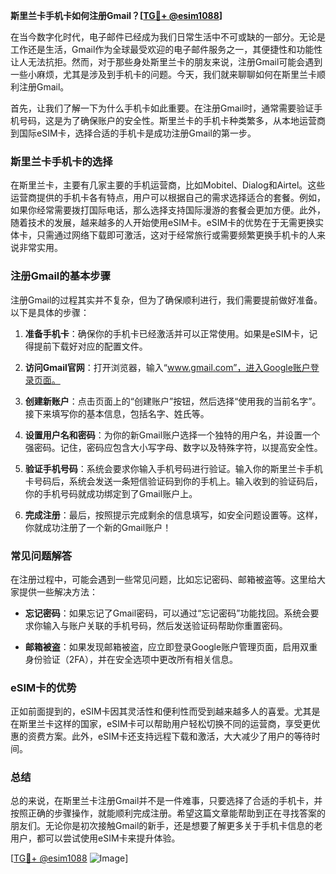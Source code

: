 **斯里兰卡手机卡如何注册Gmail？[[TG💪+ @esim1088](https://t.me/s/esim1088)]**

在当今数字化时代，电子邮件已经成为我们日常生活中不可或缺的一部分。无论是工作还是生活，Gmail作为全球最受欢迎的电子邮件服务之一，其便捷性和功能性让人无法抗拒。然而，对于那些身处斯里兰卡的朋友来说，注册Gmail可能会遇到一些小麻烦，尤其是涉及到手机卡的问题。今天，我们就来聊聊如何在斯里兰卡顺利注册Gmail。

首先，让我们了解一下为什么手机卡如此重要。在注册Gmail时，通常需要验证手机号码，这是为了确保账户的安全性。斯里兰卡的手机卡种类繁多，从本地运营商到国际eSIM卡，选择合适的手机卡是成功注册Gmail的第一步。

### 斯里兰卡手机卡的选择

在斯里兰卡，主要有几家主要的手机运营商，比如Mobitel、Dialog和Airtel。这些运营商提供的手机卡各有特点，用户可以根据自己的需求选择适合的套餐。例如，如果你经常需要拨打国际电话，那么选择支持国际漫游的套餐会更加方便。此外，随着技术的发展，越来越多的人开始使用eSIM卡。eSIM卡的优势在于无需更换实体卡，只需通过网络下载即可激活，这对于经常旅行或需要频繁更换手机卡的人来说非常实用。

### 注册Gmail的基本步骤

注册Gmail的过程其实并不复杂，但为了确保顺利进行，我们需要提前做好准备。以下是具体的步骤：

1. **准备手机卡**：确保你的手机卡已经激活并可以正常使用。如果是eSIM卡，记得提前下载好对应的配置文件。
   
2. **访问Gmail官网**：打开浏览器，输入“www.gmail.com”，进入Google账户登录页面。

3. **创建新账户**：点击页面上的“创建账户”按钮，然后选择“使用我的当前名字”。接下来填写你的基本信息，包括名字、姓氏等。

4. **设置用户名和密码**：为你的新Gmail账户选择一个独特的用户名，并设置一个强密码。记住，密码应包含大小写字母、数字以及特殊字符，以提高安全性。

5. **验证手机号码**：系统会要求你输入手机号码进行验证。输入你的斯里兰卡手机卡号码后，系统会发送一条短信验证码到你的手机上。输入收到的验证码后，你的手机号码就成功绑定到了Gmail账户上。

6. **完成注册**：最后，按照提示完成剩余的信息填写，如安全问题设置等。这样，你就成功注册了一个新的Gmail账户！

### 常见问题解答

在注册过程中，可能会遇到一些常见问题，比如忘记密码、邮箱被盗等。这里给大家提供一些解决方法：

- **忘记密码**：如果忘记了Gmail密码，可以通过“忘记密码”功能找回。系统会要求你输入与账户关联的手机号码，然后发送验证码帮助你重置密码。
  
- **邮箱被盗**：如果发现邮箱被盗，应立即登录Google账户管理页面，启用双重身份验证（2FA），并在安全选项中更改所有相关信息。

### eSIM卡的优势

正如前面提到的，eSIM卡因其灵活性和便利性而受到越来越多人的喜爱。尤其是在斯里兰卡这样的国家，eSIM卡可以帮助用户轻松切换不同的运营商，享受更优惠的资费方案。此外，eSIM卡还支持远程下载和激活，大大减少了用户的等待时间。

### 总结

总的来说，在斯里兰卡注册Gmail并不是一件难事，只要选择了合适的手机卡，并按照正确的步骤操作，就能顺利完成注册。希望这篇文章能帮助到正在寻找答案的朋友们。无论你是初次接触Gmail的新手，还是想要了解更多关于手机卡信息的老用户，都可以尝试使用eSIM卡来提升体验。

[[TG💪+ @esim1088](https://t.me/s/esim1088) ![Image](https://i.postimg.cc/4NQfJmqS/Snipaste-2025-05-13-00-14-12.png)]